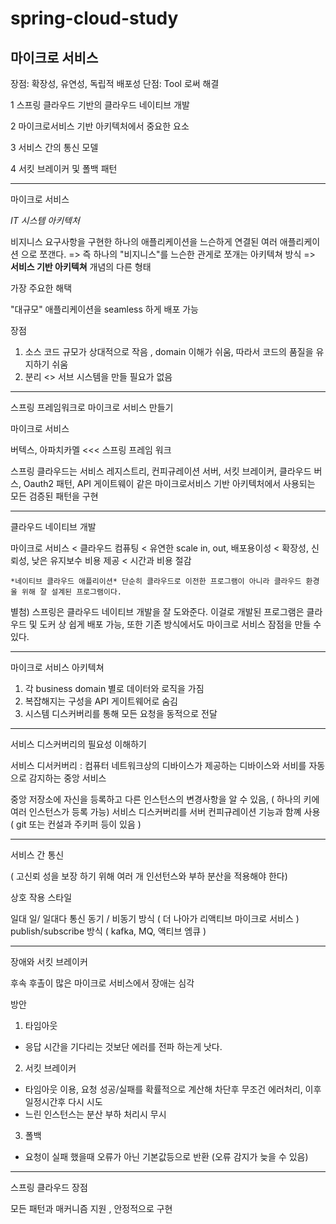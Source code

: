 # spring-cloud-study

## 마이크로 서비스

장점: 확장성, 유연성, 독립적 배포성 
단점: Tool 로써 해결

1 스프링 클라우드 기반의 클라우드 네이티브 개발

2 마이크로서비스 기반 아키텍처에서 중요한 요소

3 서비스 간의 통신 모델

4 서킷 브레이커 및 폴백 패턴

---


마이크로 서비스

*IT 시스템 아키텍처*

비지니스 요구사항을 구현한 하나의 애플리케이션을 느슨하게 연결된 여러 애플리케이션 으로 쪼갠다.
=> 즉 하나의 "비지니스"를 느슨한 관게로 쪼개는 아키텍쳐 방식
=> **서비스 기반 아키텍쳐** 개념의 다른 형태

가장 주요한 해택

"대규모" 애플리케이션을 seamless 하게 배포 가능

장점
1. 소스 코드 규모가 상대적으로 작음 , domain 이해가 쉬움, 따라서 코드의 품질을 유지하기 쉬움
2. 분리 <> 서브 시스템을 만들 필요가 없음

---

스프링 프레임워크로 마이크로 서비스 만들기

마이크로 서비스

버텍스, 아파치카멜 <<< 스프링 프레임 워크

스프링 클라우드는 
서비스 레지스트리, 컨피규레이션 서버, 서킷 브레이커, 클라우드 버스, Oauth2 패턴, API 게이트웨이 
같은 마이크로서비스 기반 아키텍처에서 사용되는 모든 검증된 패턴을 구현

---

클라우드 네이티브 개발

마이크로 서비스 < 클라우드 컴퓨팅 < 유연한 scale in, out, 배포용이성 < 확장성, 신뢰성, 낮은 유지보수 비용 제공 < 시간과 비용 절감

`*네이티브 클라우드 애플리이션* 단순히 클라우드로 이전한 프로그램이 아니라 클라우드 환경울 위해 잘 설계된 프로그램이다.`

별첨) 스프링은 클라우드 네이티브 개발을 잘 도와준다. 이걸로 개발된 프로그램은 클라우드 및 도커 상 쉽게 배포 가능, 또한
기존 방식에서도 마이크로 서비스 잠점을 만들 수 있다.

---
마이크로 서비스 아키텍쳐

1. 각 business domain 별로 데이터와 로직을 가짐
2. 복잡해지는 구성을 API 게이트웨어로 숨김
3. 시스템 디스커버리를 통해 모든 요청을 동적으로 전달 
 
---

서비스 디스커버리의 필요성 이해하기

서비스 디서커버리 : 컴퓨터 네트워크상의 디바이스가 제공하는 디바이스와 서비를 자동으로 감지하는 중앙 서비스

중앙 저장소에 자신을 등록하고 다른 인스턴스의 변경사항을 알 수 있음, ( 하나의 키에 여러 인스턴스가 등록 가능) 
서비스 디스커버리를 서버 컨피규레이션 기능과 함꼐 사용 ( git 또는 컨설과 주키퍼 등이 있음 )

----

서비스 간 통신

( 고신뢰 성을 보장 하기 위해 여러 개 인선턴스와 부하 분산을 적용해야 한다)

상호 작용 스타일

일대 일/ 일대다 통신
동기 / 비동기 방식 ( 더 나아가 리액티브 마이크로 서비스 )
publish/subscribe 방식 ( kafka, MQ, 액티브 엠큐 ) 

----
장애와 서킷 브레이커 
 
후속 후촐이 많은 마이크로 서비스에서 장애는 심각  

방안
1. 타임아웃
 - 응답 시간을 기다리는 것보단 에러를 전파 하는게 낫다.
2. 서킷 브레이커 
 - 타임아웃 이용, 요청 성공/실패를 확률적으로 계산해 차단후 무조건 에러처리, 이후 일정시간후 다시 시도
 - 느린 인스턴스는 분산 부하 처리시 무시
3. 폴백 
 - 요청이 실패 했을때 오류가 아닌 기본값등으로 반환 (오류 감지가 늦을 수 있음)
 
---

스프링 클라우드 장점 

모든 패턴과 매커니즘 지원 , 안정적으로 구현 
  
